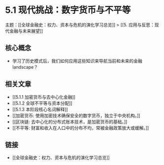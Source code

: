 # 5.1 现代挑战：数字货币与不平等

主题：[[全球金融史：权力、资本与危机的演化学习总览]] > [[5. 应用与反思：现代金融与未来展望]]

## 核心概念

- 学习了历史模式后，我们如何应用这些知识来导航当前和未来的金融 landscape？

## 相关文章

- [[5.1.1 加密货币与去中心化金融]]
- [[5.1.2 全球不平等与资本分配]]
- [[5.1.3 本阶段核心名词解释]]
- [[加密货币: 使用加密技术确保安全的数字货币，独立于中央机构。]]
- [[区块链: 去中心化的分布式账本技术，是加密货币的基础。]]
- [[不平等: 财富和收入在人口中的分布不均，常被金融政策放大或缓解。]]

## 链接

- [[全球金融史：权力、资本与危机的演化学习总览]]

